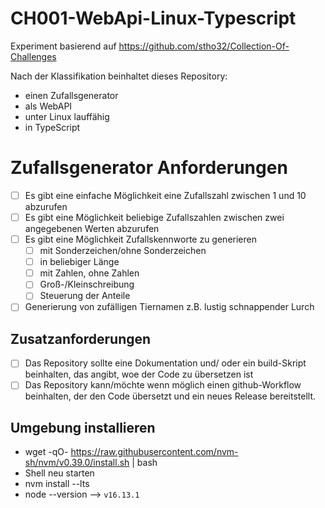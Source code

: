 # CH001-WebApi-Linux-Typescript
Experiment basierend auf https://github.com/stho32/Collection-Of-Challenges

Nach der Klassifikation beinhaltet dieses Repository:
- einen Zufallsgenerator
- als WebAPI
- unter Linux lauffähig
- in TypeScript

# Zufallsgenerator Anforderungen

- [ ] Es gibt eine einfache Möglichkeit eine Zufallszahl zwischen 1 und 10 abzurufen
- [ ] Es gibt eine Möglichkeit beliebige Zufallszahlen zwischen zwei angegebenen Werten abzurufen
- [ ] Es gibt eine Möglichkeit Zufallskennworte zu generieren
  - [ ] mit Sonderzeichen/ohne Sonderzeichen
  - [ ] in beliebiger Länge
  - [ ] mit Zahlen, ohne Zahlen
  - [ ] Groß-/Kleinschreibung
  - [ ] Steuerung der Anteile
- [ ] Generierung von zufälligen Tiernamen z.B. lustig schnappender Lurch

## Zusatzanforderungen

- [ ] Das Repository sollte eine Dokumentation und/ oder ein build-Skript beinhalten, das angibt, woe der Code zu übersetzen ist
- [ ] Das Repository kann/möchte wenn möglich einen github-Workflow beinhalten, der den Code übersetzt und ein neues Release bereitstellt.

## Umgebung installieren
- wget -qO- https://raw.githubusercontent.com/nvm-sh/nvm/v0.39.0/install.sh | bash
- Shell neu starten
- nvm install --lts
- node --version --> ```v16.13.1```
